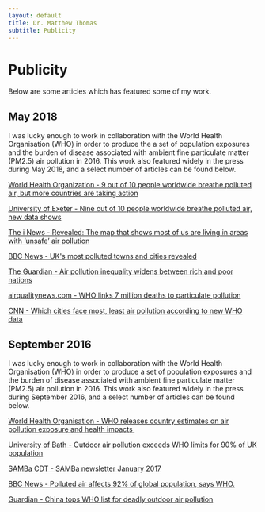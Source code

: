 ```yaml
---
layout: default
title: Dr. Matthew Thomas
subtitle: Publicity
---
```


# Publicity

Below are some articles which has featured some of my work.  

## May 2018

I was lucky enough to work in collaboration with the World Health Organisation (WHO) in order to produce the a set of population exposures and the burden of disease associated with ambient fine particulate matter (PM2.5) air pollution in 2016. This work also featured widely in the press during May 2018, and a select number of articles can be found below.

[World Health Organization - 9 out of 10 people worldwide breathe polluted air, but more countries are taking action](https://www.who.int/news/item/02-05-2018-9-out-of-10-people-worldwide-breathe-polluted-air-but-more-countries-are-taking-action)

[University of Exeter - Nine out of 10 people worldwide breathe polluted air, new data shows](https://www.exeter.ac.uk/news/archive/2018/may/title_656051_en.html)

[The i News - Revealed: The map that shows most of us are living in areas with ‘unsafe’ air pollution](https://inews.co.uk/news/environment/air-polution-unsafe-uk-world-health-organisation-150075) 

[BBC News - UK's most polluted towns and cities revealed](https://www.bbc.co.uk/news/health-43964341)

[The Guardian - Air pollution inequality widens between rich and poor nations](https://www.theguardian.com/environment/2018/may/01/air-pollution-inequality-widens-between-rich-and-poor-nations)

[airqualitynews.com - WHO links 7 million deaths to particulate pollution](https://airqualitynews.com/2018/05/02/who-links-7-million-deaths-to-particulate-pollution/)

[CNN - Which cities face most, least air pollution according to new WHO data](https://edition.cnn.com/2018/05/01/health/air-pollution-cities-who-study/index.html)

## September 2016

I was lucky enough to work in collaboration with the World Health Organisation (WHO) in order to produce a set of population exposures and the burden of disease associated with ambient fine particulate matter (PM2.5) air pollution in 2016. This work also featured widely in the press during September 2016, and a select number of articles can be found below.

[World Health Organisation - WHO releases country estimates on air pollution exposure and health impacts ](https://www.who.int/news/item/27-09-2016-who-releases-country-estimates-on-air-pollution-exposure-and-health-impact)

[University of Bath - Outdoor air pollution exceeds WHO limits for 90% of UK population](https://www.bath.ac.uk/announcements/outdoor-air-pollution-exceeds-who-limits-for-90-of-uk-population/)

[SAMBa CDT - SAMBa newsletter January 2017](https://www.bath.ac.uk/publications/centre-for-doctoral-training-in-statistical-applied-mathematics-samba-newsletters/attachments/samba-newsletter-jan-2017.pdf)

[BBC News - Polluted air affects 92% of global population, says WHO.](https://www.bbc.co.uk/news/health-37483616)

[Guardian - China tops WHO list for deadly outdoor air pollution](https://www.theguardian.com/environment/2016/sep/27/more-than-million-died-due-air-pollution-china-one-year)









